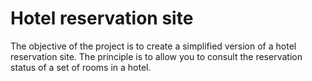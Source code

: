# Hotel reservation site
The objective of the project is to create a simplified version of a hotel reservation site. The principle is to allow you to consult the reservation status of a set of rooms in a hotel.
